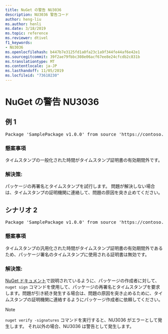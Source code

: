 ```yaml
---
title: NuGet の警告 NU3036
description: NU3036 警告コード
author: heng-liu
ms.author: henli
ms.date: 3/18/2019
ms.topic: reference
ms.reviewer: dtivel
f1_keywords:
- NU3036
ms.openlocfilehash: b447b7e3125fd1a0fa23c1a9f344fe44af6e42e1
ms.sourcegitcommit: 39f2ae79fbbc308e06acf67ee8e24cfcdb2c831b
ms.translationtype: MT
ms.contentlocale: ja-JP
ms.lasthandoff: 11/05/2019
ms.locfileid: "73610230"
---
```

# <a name="nuget-warning-nu3036"></a>NuGet の警告 NU3036

## <a name="scenario-1"></a>例 1

<pre>Package 'SamplePackage v1.0.0' from source 'https://contoso.com/index.json': The timestamp's generalized time is outside the timestamping certificate's validity period.</pre>

### <a name="issue"></a>懸案事項

タイムスタンプの一般化された時間がタイムスタンプ証明書の有効期間外です。


### <a name="solution"></a>解決策:

パッケージの再署名とタイムスタンプを試行します。 問題が解決しない場合は、タイムスタンプの証明機関に連絡して、問題の原因を突き止めてください。



## <a name="scenario-2"></a>シナリオ 2

<pre>Package 'SamplePackage v1.0.0' from source 'https://contoso.com/index.json': The primary signature's timestamp's generalized time is outside the timestamping certificate's validity period.</pre>

### <a name="issue"></a>懸案事項

タイムスタンプの汎用化された時間がタイムスタンプ証明書の有効期間外であるため、パッケージ署名のタイムスタンプに使用される証明書は無効です。


### <a name="solution"></a>解決策:

[NuGet ドキュメント](https://docs.microsoft.com/nuget/create-packages/sign-a-package)で説明されているように、パッケージの作成者に対して、`nuget sign` コマンドを使用して、パッケージの再署名とタイムスタンプを要求します。問題が引き続き発生する場合は、問題の原因を突き止めるために、タイムスタンプの証明機関に連絡するようにパッケージ作成者に依頼してください。


> [!Note]
> `nuget verify -signatures` コマンドを実行すると、NU3036 がエラーとして発生します。 それ以外の場合、NU3036 は警告として発生します。